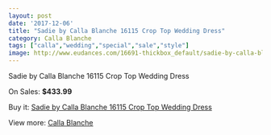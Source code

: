 ```yaml
---
layout: post
date: '2017-12-06'
title: "Sadie by Calla Blanche 16115 Crop Top Wedding Dress"
category: Calla Blanche
tags: ["calla","wedding","special","sale","style"]
image: http://www.eudances.com/16691-thickbox_default/sadie-by-calla-blanche-16115-crop-top-wedding-dress.jpg
---
```

Sadie by Calla Blanche 16115 Crop Top Wedding Dress

On Sales: **$433.99**
<a href="https://www.eudances.com/en/calla-blanche/4904-sadie-by-calla-blanche-16115-crop-top-wedding-dress.html"><amp-img layout="responsive" width="600" height="600" src="//www.eudances.com/16691-thickbox_default/sadie-by-calla-blanche-16115-crop-top-wedding-dress.jpg" alt="Sadie by Calla Blanche 16115 Crop Top Wedding Dress 0" /></a>
<a href="https://www.eudances.com/en/calla-blanche/4904-sadie-by-calla-blanche-16115-crop-top-wedding-dress.html"><amp-img layout="responsive" width="600" height="600" src="//www.eudances.com/16695-thickbox_default/sadie-by-calla-blanche-16115-crop-top-wedding-dress.jpg" alt="Sadie by Calla Blanche 16115 Crop Top Wedding Dress 1" /></a>
<a href="https://www.eudances.com/en/calla-blanche/4904-sadie-by-calla-blanche-16115-crop-top-wedding-dress.html"><amp-img layout="responsive" width="600" height="600" src="//www.eudances.com/16694-thickbox_default/sadie-by-calla-blanche-16115-crop-top-wedding-dress.jpg" alt="Sadie by Calla Blanche 16115 Crop Top Wedding Dress 2" /></a>
<a href="https://www.eudances.com/en/calla-blanche/4904-sadie-by-calla-blanche-16115-crop-top-wedding-dress.html"><amp-img layout="responsive" width="600" height="600" src="//www.eudances.com/16693-thickbox_default/sadie-by-calla-blanche-16115-crop-top-wedding-dress.jpg" alt="Sadie by Calla Blanche 16115 Crop Top Wedding Dress 3" /></a>
<a href="https://www.eudances.com/en/calla-blanche/4904-sadie-by-calla-blanche-16115-crop-top-wedding-dress.html"><amp-img layout="responsive" width="600" height="600" src="//www.eudances.com/16692-thickbox_default/sadie-by-calla-blanche-16115-crop-top-wedding-dress.jpg" alt="Sadie by Calla Blanche 16115 Crop Top Wedding Dress 4" /></a>

Buy it: [Sadie by Calla Blanche 16115 Crop Top Wedding Dress](https://www.eudances.com/en/calla-blanche/4904-sadie-by-calla-blanche-16115-crop-top-wedding-dress.html "Sadie by Calla Blanche 16115 Crop Top Wedding Dress")

View more: [Calla Blanche](https://www.eudances.com/en/91-calla-blanche "Calla Blanche")